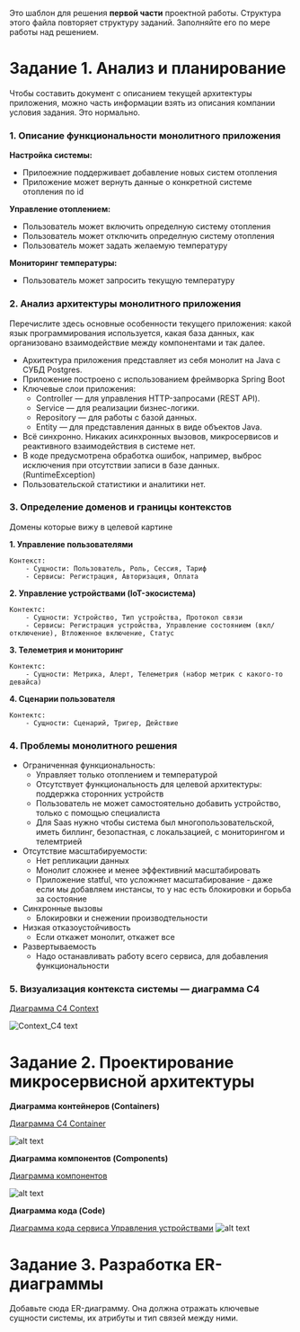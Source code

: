 Это шаблон для решения **первой части** проектной работы. Структура этого файла повторяет структуру заданий. Заполняйте его по мере работы над решением.

# Задание 1. Анализ и планирование

Чтобы составить документ с описанием текущей архитектуры приложения, можно часть информации взять из описания компании условия задания. Это нормально.

### 1. Описание функциональности монолитного приложения

**Настройка системы:**
- Прилоежние поддерживает добавление новых систем отопления 
- Приложение может вернуть данные о конкретной системе отопления по id

**Управление отоплением:**

- Пользователь может включить определную систему отопления
- Пользователь может отключить определную систему отопления
- Пользователь может задать желаемую температуру

**Мониторинг температуры:**

- Пользователь может запросить текущую температуру

### 2. Анализ архитектуры монолитного приложения

Перечислите здесь основные особенности текущего приложения: какой язык программирования используется, какая база данных, как организовано взаимодействие между компонентами и так далее.

- Архитектура приложения представляет из себя монолит на Java с СУБД Postgres.
- Приложение построено с использованием фреймворка Spring Boot
- Ключевые слои приложения:
  - Controller — для управления HTTP-запросами (REST API).
  - Service — для реализации бизнес-логики.
  - Repository — для работы с базой данных.
  - Entity — для представления данных в виде объектов Java.
- Всё синхронно. Никаких асинхронных вызовов, микросервисов и реактивного взаимодействия в системе нет.
- В коде предусмотрена обработка ошибок, например, выброс исключения при отсутствии записи в базе данных. (RuntimeException) 
- Пользовательской статистики и аналитики нет.

### 3. Определение доменов и границы контекстов

Домены которые вижу в целевой картине

**1. Управление пользователями**

    Контекст:
        - Сущности: Пользователь, Роль, Сессия, Тариф
        - Сервисы: Регистрация, Авторизация, Оплата

**2. Управление устройствами (IoT-экосистема)**
    
    Контектс: 
        - Сущности: Устройство, Тип устройства, Протокол связи
        - Сервисы: Регистрация устройства, Управление состоянием (вкл/отключение), Втложенное включение, Статус

**3. Телеметрия и мониторинг**

    Контектс: 
        - Сущности: Метрика, Алерт, Телеметрия (набор метрик с какого-то девайса)

**4. Сценарии пользователя**

    Контектс: 
        - Сущности: Сценарий, Тригер, Действие

### **4. Проблемы монолитного решения**

- Ограниченная функциональность:
    - Управляет только отоплением и температурой
    - Отсутствует функциональность для целевой архитектуры: поддержка сторонних устройств
    - Пользователь не может самостоятельно добавить устройство, только с помощью специалиста
    - Для Saas нужно чтобы система был многопользовательской, иметь биллинг, безопастная, с локальзацией, с мониторингом и телемтрией
- Отсутствие масштабируемости:
    - Нет репликации данных
    - Монолит сложнее и менее эффективний масштабировать
    - Приложение statful, что усложняет масштабирование - даже если мы добавляем инстансы, то у нас есть блокировки и борьба за состояние
- Синхронные вызовы
    - Блокировки и снежении производтельности
- Низкая отказоустойчивость
    - Если откажет монолит, откажет все
- Развертываемость
    - Надо останавливать работу всего сервиса, для добавления функциональности

### 5. Визуализация контекста системы — диаграмма С4

[Диаграмма С4 Context](С4_Context.puml)

![Context_C4 text](image-1.png)

# Задание 2. Проектирование микросервисной архитектуры

**Диаграмма контейнеров (Containers)**

[Диаграмма С4 Container](С4_Containers.puml)

![alt text](image-3.png)

**Диаграмма компонентов (Components)**

[Диаграмма компонентов](C4_Component.puml)

![alt text](image-2.png)

**Диаграмма кода (Code)**

[Диаграмма кода сервиса Управления устройствами](C4_Code_Device_service.puml)
![alt text](image-4.png)

# Задание 3. Разработка ER-диаграммы

Добавьте сюда ER-диаграмму. Она должна отражать ключевые сущности системы, их атрибуты и тип связей между ними.
